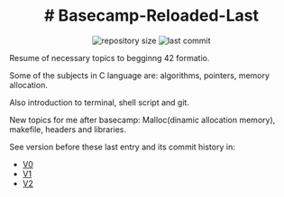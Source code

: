 <h1 align="center">
  # Basecamp-Reloaded-Last
</h1>

<p align="center">
  <img alt="repository size" src="https://img.shields.io/github/repo-size/angelasoler/Basecamp-Reloaded">

  <img alt="last commit" src="https://img.shields.io/github/last-commit/angelasoler/Basecamp-Reloaded">
</p>
Resume of necessary topics to begginng 42 formatio.

Some of the subjects in C language are: algorithms, pointers, memory allocation.

Also introduction to terminal, shell script and git.

New topics for me after basecamp: Malloc(dinamic allocation memory), makefile, headers and libraries.

See version before these last entry and its commit history in:
-    [V0](https://github.com/angelasoler/BaseCamp-Reloaded-V0)
 -   [V1](https://github.com/angelasoler/BaseCamp-Reloaded-V1)
  -  [V2](https://github.com/angelasoler/BaseCamp-Reloaded-V2)
    
